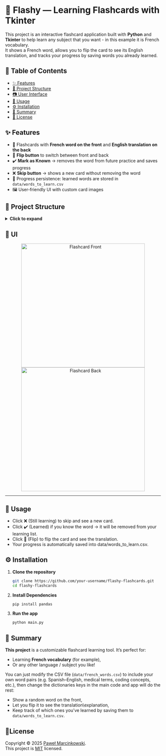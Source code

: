# 📘 Flashy — Learning Flashcards with Tkinter

This project is an interactive flashcard application built with **Python** and **Tkinter** to help learn any subject that you want - in this example it is French vocabulary.  
It shows a French word, allows you to flip the card to see its English translation, and tracks your progress by saving words you already learned.

## 📑 Table of Contents
- [✨ Features](#-features)
- [📂 Project Structure](#-project-structure)
- [📷 User Interface](#-UI)
- [🚀 Usage](#-usage)
- [⚙️ Installation](#️-installation)
- [🧠 Summary](#-summary)
- [📜 License](#-license)

## ✨ Features
- 🎴 Flashcards with **French word on the front** and **English translation on the back**  
- 🔄 **Flip button** to switch between front and back  
- ✔️ **Mark as Known** → removes the word from future practice and saves progress  
- ❌ **Skip button** → shows a new card without removing the word  
- 💾 Progress persistence: learned words are stored in `data/words_to_learn.csv`  
- 🖼️ User-friendly UI with custom card images

## 📂 Project Structure
<details>
<summary><strong>Click to expand</strong></summary>
  
flashy-flashcards/  
│── data/  
│    ├── french_words.csv  # Original dataset of words  
│    ├── words_to_learn.csv # Auto-generated: stores remaining words to learn  
│  
│── images/ # Images used in UI  
│    ├── card_front.png  
│    ├── card_back.png  
│    ├── right.png  
│    ├── wrong.png  
│    └── flip.png  
│  
│── main.py # Main application code  
│── README.md # Project documentation  

</details>

## 📸 UI
<p align="center">
  <img src="https://github.com/user-attachments/assets/6e3c092c-9d25-4ef9-8ce4-0fbca1a4c677" alt="Flashcard Front" width="400"/>
  <img src="https://github.com/user-attachments/assets/d86336a0-b125-4db1-bcfb-5945f7f760e3" alt="Flashcard Back" width="400"/>
</p>

---

## 🚀 Usage
- Click ❌ (Still learning) to skip and see a new card.
- Click ✔️ (Learned) if you know the word → it will be removed from your learning list.
- Click 🔄 (Flip) to flip the card and see the translation.
- Your progress is automatically saved into data/words_to_learn.csv.

## ⚙️ Installation

1. **Clone the repository**
   ```bash
   git clone https://github.com/your-username/flashy-flashcards.git
   cd flashy-flashcards
   ```  
2. **Install Dependencies**
   ```bash
   pip install pandas
   ```
3. **Run the app**
   ```bash
   python main.py
   ```

## 🧠 Summary

**This project** is a customizable flashcard learning tool. It’s perfect for:
- Learning **French vocabulary** (for example),
- Or any other language / subject you like!

You can just modify the CSV file (`data/french_words.csv`) to include your own word pairs (e.g. Spanish–English, medical terms, coding concepts, etc.), then change 
the dictionaries keys in the  main code and app will do the rest:
- Show a random word on the front,
- Let you flip it to see the translation\explanation,
- Keep track of which ones you’ve learned by saving them to `data/words_to_learn.csv`.

## 📖License
Copyright © 2025 [Paweł Marcinkowski](https://github.com/Pawelo112).  
This project is [MIT](https://github.com/Pawelo112/flashy-flashcards/blob/main/LICENSE) licensed.
